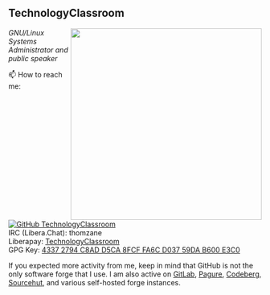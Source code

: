 <h2>TechnologyClassroom</h2>
<img align='right' src="https://github-readme-stats.vercel.app/api?username=TechnologyClassroom&show_icons=true&theme=dark" width="380">
<p><em>GNU/Linux Systems Administrator and public speaker</em></p>

📫 How to reach me:<br>
[![GitHub TechnologyClassroom](https://img.shields.io/github/followers/TechnologyClassroom?label=follow%20github&style=flat-square)](https://github.com/TechnologyClassroom)<br>
IRC (Libera.Chat): thomzane<br>
Liberapay: <a href="https://liberapay.com/technologyclassroom/">TechnologyClassroom</a><br>
GPG Key: <a href="https://pgp.mit.edu/pks/lookup?op=get&search=0x43372794C8ADD5CA8FCFFA6CD03759DAB600E3C0">4337 2794 C8AD D5CA 8FCF  FA6C D037 59DA B600 E3C0</a>
<!-- GitLab: <a href="https://gitlab.com/TechnologyClassroom">TechnologyClassroom</a><br> -->
<!-- <a rel="me" href="https://daedal.io/@thomzane">Mastodon</a> -->

If you expected more activity from me, keep in mind that GitHub is not the only software forge that I use. I am also active on [GitLab](https://gitlab.com/TechnologyClassroom), [Pagure](https://pagure.io/JShelter/webextension/), [Codeberg](https://codeberg.org/), [Sourcehut](https://sr.ht/), and various self-hosted forge instances.

<!--
**TechnologyClassroom/TechnologyClassroom** is a ✨ _special_ ✨ repository because its `README.md` (this file) appears on your GitHub profile.

Here are some ideas to get you started:

- 🔭 I’m currently working on ...
- 🌱 I’m currently learning ...
- 👯 I’m looking to collaborate on ...
- 🤔 I’m looking for help with ...
- 💬 Ask me about ...
- 📫 How to reach me: ...
- 😄 Pronouns: ...
- ⚡ Fun fact: ...
-->

